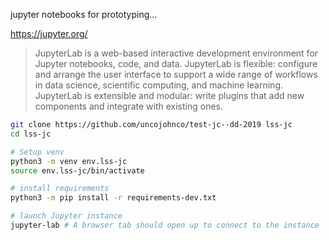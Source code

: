 jupyter notebooks for prototyping...

https://jupyter.org/
> JupyterLab is a web-based interactive development environment for Jupyter notebooks, code, and data. JupyterLab is flexible: configure and arrange the user interface to support a wide range of workflows in data science, scientific computing, and machine learning. JupyterLab is extensible and modular: write plugins that add new components and integrate with existing ones.

```bash
git clone https://github.com/uncojohnco/test-jc--dd-2019 lss-jc
cd lss-jc

# Setup venv
python3 -m venv env.lss-jc
source env.lss-jc/bin/activate

# install requirements
python3 -m pip install -r requirements-dev.txt

# launch Jupyter instance
jupyter-lab # A browser tab should open up to connect to the instance
```
